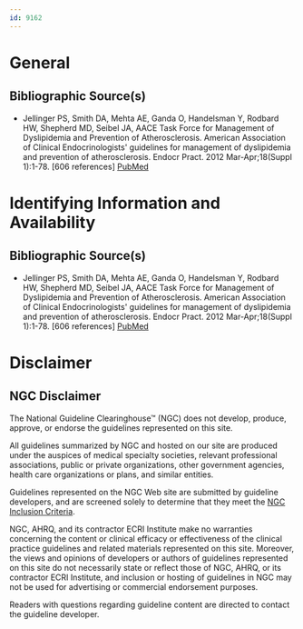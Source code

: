 ```yaml
---
id: 9162
---
```


# General

## Bibliographic Source(s)

- Jellinger PS, Smith DA, Mehta AE, Ganda O, Handelsman Y, Rodbard HW, Shepherd MD, Seibel JA, AACE Task Force for Management of Dyslipidemia and Prevention of Atherosclerosis. American Association of Clinical Endocrinologists' guidelines for management of dyslipidemia and prevention of atherosclerosis. Endocr Pract. 2012 Mar-Apr;18(Suppl 1):1-78. [606 references] [ PubMed ](http://www.ncbi.nlm.nih.gov/entrez/query.fcgi?cmd=Retrieve&db=pubmed&dopt=Abstract&list_uids=22522068)

# Identifying Information and Availability

## Bibliographic Source(s)

- Jellinger PS, Smith DA, Mehta AE, Ganda O, Handelsman Y, Rodbard HW, Shepherd MD, Seibel JA, AACE Task Force for Management of Dyslipidemia and Prevention of Atherosclerosis. American Association of Clinical Endocrinologists' guidelines for management of dyslipidemia and prevention of atherosclerosis. Endocr Pract. 2012 Mar-Apr;18(Suppl 1):1-78. [606 references] [ PubMed ](http://www.ncbi.nlm.nih.gov/entrez/query.fcgi?cmd=Retrieve&db=pubmed&dopt=Abstract&list_uids=22522068)

# Disclaimer

## NGC Disclaimer

The National Guideline Clearinghouse™ (NGC) does not develop, produce, approve, or endorse the guidelines represented on this site.

All guidelines summarized by NGC and hosted on our site are produced under the auspices of medical specialty societies, relevant professional associations, public or private organizations, other government agencies, health care organizations or plans, and similar entities.

Guidelines represented on the NGC Web site are submitted by guideline developers, and are screened solely to determine that they meet the [NGC Inclusion Criteria](/help-and-about/summaries/inclusion-criteria).

NGC, AHRQ, and its contractor ECRI Institute make no warranties concerning the content or clinical efficacy or effectiveness of the clinical practice guidelines and related materials represented on this site. Moreover, the views and opinions of developers or authors of guidelines represented on this site do not necessarily state or reflect those of NGC, AHRQ, or its contractor ECRI Institute, and inclusion or hosting of guidelines in NGC may not be used for advertising or commercial endorsement purposes.

Readers with questions regarding guideline content are directed to contact the guideline developer.

